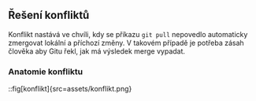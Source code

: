 ## Řešení konfliktů

Konflikt nastává ve chvíli, kdy se příkazu `git pull` nepovedlo automaticky zmergovat lokální a příchozí změny. V takovém případě je potřeba zásah člověka aby Gitu řekl, jak má výsledek merge vypadat.

### Anatomie konfliktu

::fig[konflikt]{src=assets/konflikt.png}
